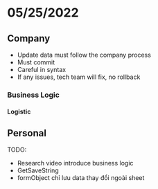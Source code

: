 # 05/25/2022

## Company

- Update data must follow the company process
- Must commit
- Careful in syntax
- If any issues, tech team will fix, no rollback

### Business Logic

#### Logistic

## Personal

TODO:

- Research video introduce business logic
- GetSaveString
- formObject chỉ lưu data thay đổi ngoài sheet
